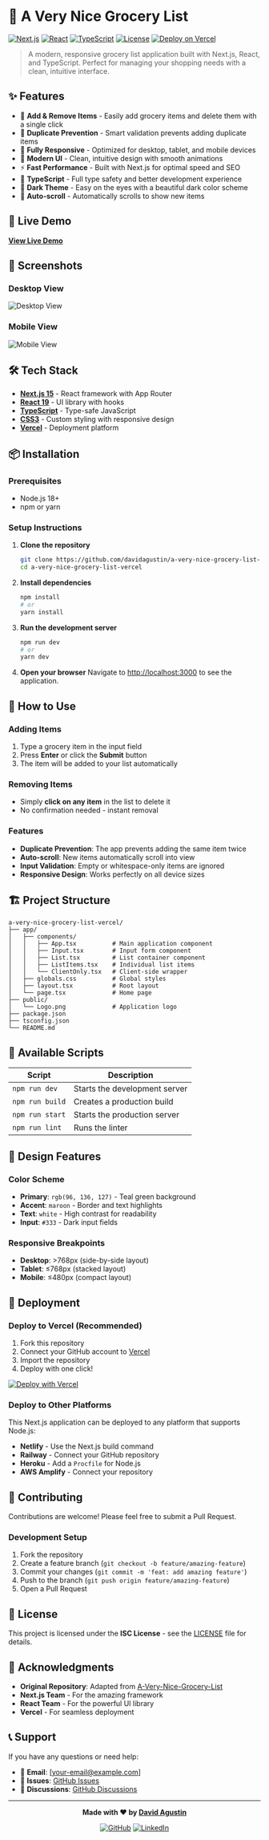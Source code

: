 # 🛒 A Very Nice Grocery List

[![Next.js](https://img.shields.io/badge/Next.js-15.4.2-black?style=for-the-badge&logo=next.js)](https://nextjs.org/)
[![React](https://img.shields.io/badge/React-19.1.0-blue?style=for-the-badge&logo=react)](https://reactjs.org/)
[![TypeScript](https://img.shields.io/badge/TypeScript-5.0-blue?style=for-the-badge&logo=typescript)](https://www.typescriptlang.org/)
[![License](https://img.shields.io/badge/License-ISC-green?style=for-the-badge)](LICENSE)
[![Deploy on Vercel](https://img.shields.io/badge/Deploy%20on-Vercel-black?style=for-the-badge&logo=vercel)](https://vercel.com/new/clone?repository-url=https://github.com/davidagustin/a-very-nice-grocery-list-vercel)

> A modern, responsive grocery list application built with Next.js, React, and TypeScript. Perfect for managing your shopping needs with a clean, intuitive interface.

## ✨ Features

- 🛒 **Add & Remove Items** - Easily add grocery items and delete them with a single click
- 🔄 **Duplicate Prevention** - Smart validation prevents adding duplicate items
- 📱 **Fully Responsive** - Optimized for desktop, tablet, and mobile devices
- 🎨 **Modern UI** - Clean, intuitive design with smooth animations
- ⚡ **Fast Performance** - Built with Next.js for optimal speed and SEO
- 🔧 **TypeScript** - Full type safety and better development experience
- 🌙 **Dark Theme** - Easy on the eyes with a beautiful dark color scheme
- 📜 **Auto-scroll** - Automatically scrolls to show new items

## 🚀 Live Demo

**[View Live Demo](https://a-very-nice-grocery-list-vercel.vercel.app/)**

## 📸 Screenshots

### Desktop View
![Desktop View](https://via.placeholder.com/800x400/60887f/ffffff?text=Desktop+View)

### Mobile View
![Mobile View](https://via.placeholder.com/400x600/60887f/ffffff?text=Mobile+View)

## 🛠️ Tech Stack

- **[Next.js 15](https://nextjs.org/)** - React framework with App Router
- **[React 19](https://reactjs.org/)** - UI library with hooks
- **[TypeScript](https://www.typescriptlang.org/)** - Type-safe JavaScript
- **[CSS3](https://developer.mozilla.org/en-US/docs/Web/CSS)** - Custom styling with responsive design
- **[Vercel](https://vercel.com/)** - Deployment platform

## 📦 Installation

### Prerequisites

- Node.js 18+ 
- npm or yarn

### Setup Instructions

1. **Clone the repository**
   ```bash
   git clone https://github.com/davidagustin/a-very-nice-grocery-list-vercel.git
   cd a-very-nice-grocery-list-vercel
   ```

2. **Install dependencies**
   ```bash
   npm install
   # or
   yarn install
   ```

3. **Run the development server**
   ```bash
   npm run dev
   # or
   yarn dev
   ```

4. **Open your browser**
   Navigate to [http://localhost:3000](http://localhost:3000) to see the application.

## 🎯 How to Use

### Adding Items
1. Type a grocery item in the input field
2. Press **Enter** or click the **Submit** button
3. The item will be added to your list automatically

### Removing Items
- Simply **click on any item** in the list to delete it
- No confirmation needed - instant removal

### Features
- **Duplicate Prevention**: The app prevents adding the same item twice
- **Auto-scroll**: New items automatically scroll into view
- **Input Validation**: Empty or whitespace-only items are ignored
- **Responsive Design**: Works perfectly on all device sizes

## 🏗️ Project Structure

```
a-very-nice-grocery-list-vercel/
├── app/
│   ├── components/
│   │   ├── App.tsx          # Main application component
│   │   ├── Input.tsx        # Input form component
│   │   ├── List.tsx         # List container component
│   │   ├── ListItems.tsx    # Individual list items
│   │   └── ClientOnly.tsx   # Client-side wrapper
│   ├── globals.css          # Global styles
│   ├── layout.tsx           # Root layout
│   └── page.tsx             # Home page
├── public/
│   └── Logo.png             # Application logo
├── package.json
├── tsconfig.json
└── README.md
```

## 🔧 Available Scripts

| Script | Description |
|--------|-------------|
| `npm run dev` | Starts the development server |
| `npm run build` | Creates a production build |
| `npm run start` | Starts the production server |
| `npm run lint` | Runs the linter |

## 🎨 Design Features

### Color Scheme
- **Primary**: `rgb(96, 136, 127)` - Teal green background
- **Accent**: `maroon` - Border and text highlights
- **Text**: `white` - High contrast for readability
- **Input**: `#333` - Dark input fields

### Responsive Breakpoints
- **Desktop**: >768px (side-by-side layout)
- **Tablet**: ≤768px (stacked layout)
- **Mobile**: ≤480px (compact layout)

## 🚀 Deployment

### Deploy to Vercel (Recommended)

1. Fork this repository
2. Connect your GitHub account to [Vercel](https://vercel.com/)
3. Import the repository
4. Deploy with one click!

[![Deploy with Vercel](https://vercel.com/button)](https://vercel.com/new/clone?repository-url=https://github.com/davidagustin/a-very-nice-grocery-list-vercel)

### Deploy to Other Platforms

This Next.js application can be deployed to any platform that supports Node.js:

- **Netlify** - Use the Next.js build command
- **Railway** - Connect your GitHub repository
- **Heroku** - Add a `Procfile` for Node.js
- **AWS Amplify** - Connect your repository

## 🤝 Contributing

Contributions are welcome! Please feel free to submit a Pull Request.

### Development Setup

1. Fork the repository
2. Create a feature branch (`git checkout -b feature/amazing-feature`)
3. Commit your changes (`git commit -m 'feat: add amazing feature'`)
4. Push to the branch (`git push origin feature/amazing-feature`)
5. Open a Pull Request

## 📝 License

This project is licensed under the **ISC License** - see the [LICENSE](LICENSE) file for details.

## 🙏 Acknowledgments

- **Original Repository**: Adapted from [A-Very-Nice-Grocery-List](https://github.com/davidagustin/A-Very-Nice-Grocery-List)
- **Next.js Team** - For the amazing framework
- **React Team** - For the powerful UI library
- **Vercel** - For seamless deployment

## 📞 Support

If you have any questions or need help:

- 📧 **Email**: [your-email@example.com]
- 🐛 **Issues**: [GitHub Issues](https://github.com/davidagustin/a-very-nice-grocery-list-vercel/issues)
- 💬 **Discussions**: [GitHub Discussions](https://github.com/davidagustin/a-very-nice-grocery-list-vercel/discussions)

---

<div align="center">

**Made with ❤️ by [David Agustin](https://github.com/davidagustin)**

[![GitHub](https://img.shields.io/badge/GitHub-100000?style=for-the-badge&logo=github&logoColor=white)](https://github.com/davidagustin)
[![LinkedIn](https://img.shields.io/badge/LinkedIn-0077B5?style=for-the-badge&logo=linkedin&logoColor=white)](https://linkedin.com/in/davidagustin)

</div>
